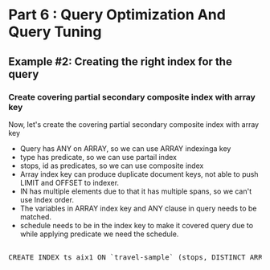 # Part 6 : Query Optimization And Query Tuning

## Example #2: Creating the right index for the query

### Create covering partial secondary composite index with array key

Now, let's create the covering partial secondary composite index with array key


* Query has ANY on ARRAY, so we can use ARRAY indexinga key
* type has predicate, so we can use partail index
* stops, id as predicates, so we can use composite index
* Array index key can produce duplicate document keys, not able to push LIMIT and OFFSET to indexer.
* IN has multiple elements due to that it has multiple spans, so we can't use Index order.
* The variables in ARRAY index key and ANY clause in query needs to be matched.
* schedule needs to be in the index key to make it covered query due to while applying predicate we need the schedule.



<pre id="example"> 
CREATE INDEX ts_aix1 ON `travel-sample` (stops, DISTINCT ARRAY v.day FOR v IN schedule END, id, airlineid, schedule) WHERE type = "route";
</pre>
